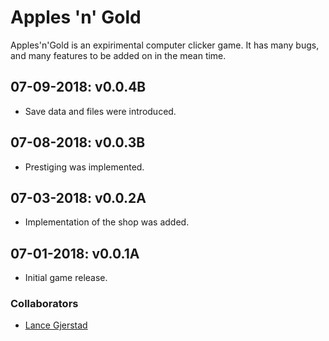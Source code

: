 # Apples 'n' Gold

Apples'n'Gold is an expirimental computer clicker game. It has many bugs, and many features to be added on in the mean time.

## 07-09-2018: v0.0.4B
- Save data and files were introduced.

## 07-08-2018: v0.0.3B
- Prestiging was implemented.

## 07-03-2018: v0.0.2A
- Implementation of the shop was added.

## 07-01-2018: v0.0.1A
- Initial game release.

### Collaborators
- [Lance Gjerstad](https://github.com/lmgjerstad/ApplesNGold 'Lance Gjerstad on GitHub')
